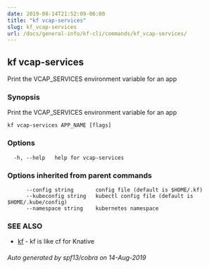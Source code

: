 ```yaml
---
date: 2019-08-14T21:52:09-06:00
title: "kf vcap-services"
slug: kf_vcap-services
url: /docs/general-info/kf-cli/commands/kf_vcap-services/
---
```

## kf vcap-services

Print the VCAP_SERVICES environment variable for an app

### Synopsis

Print the VCAP_SERVICES environment variable for an app

```
kf vcap-services APP_NAME [flags]
```

### Options

```
  -h, --help   help for vcap-services
```

### Options inherited from parent commands

```
      --config string       config file (default is $HOME/.kf)
      --kubeconfig string   kubectl config file (default is $HOME/.kube/config)
      --namespace string    kubernetes namespace
```

### SEE ALSO

* [kf](/docs/general-info/kf-cli/commands/kf/)	 - kf is like cf for Knative

###### Auto generated by spf13/cobra on 14-Aug-2019
